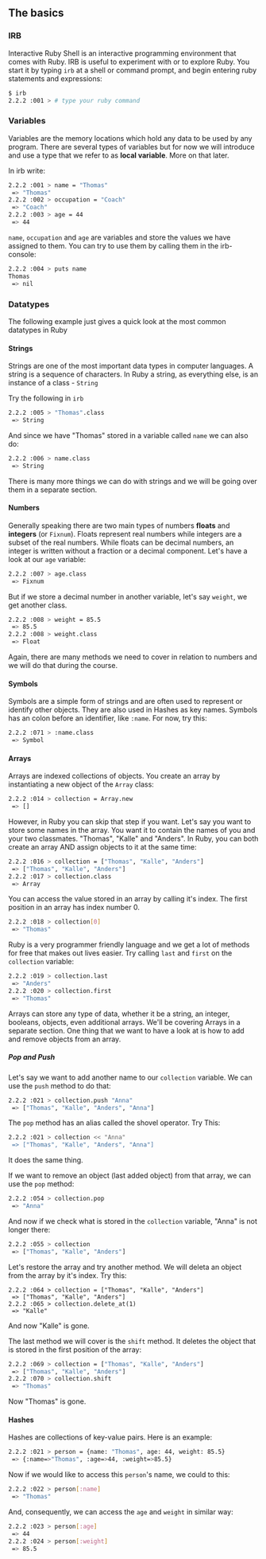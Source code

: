 ## The basics

### IRB
Interactive Ruby Shell is an interactive programming environment that comes with Ruby. IRB is useful to experiment with or to explore Ruby. You start it by typing `irb` at a shell or command prompt, and begin entering ruby statements and expressions:

```bash
$ irb
2.2.2 :001 > # type your ruby command
```
### Variables
Variables are the memory locations which hold any data to be used by any program. There are several types of variables but for now we will introduce and use a type that we refer to as **local variable**. More on that later.

In irb write:
```bash
2.2.2 :001 > name = "Thomas"
 => "Thomas"
2.2.2 :002 > occupation = "Coach"
 => "Coach"
2.2.2 :003 > age = 44
 => 44
```
`name`, `occupation` and `age` are variables and store the values we have assigned to them. You can try to use them by calling them in the irb-console:

```bash
2.2.2 :004 > puts name
Thomas
 => nil
```

### Datatypes
The following example just gives a quick look at the most common datatypes in Ruby
#### Strings
Strings are one of the most important data types in computer languages. A string is a sequence of characters. In Ruby a string, as everything else, is an instance of a class - `String`

Try the following in `irb`
```bash
2.2.2 :005 > "Thomas".class
 => String 
```
And since we have "Thomas" stored in a variable called `name` we can also do:
```bash
2.2.2 :006 > name.class
 => String 
```
There is many more things we can do with strings and we will be going over them in a separate section.

#### Numbers
Generally speaking there are two main types of numbers **floats** and **integers** (or `Fixnum`). Floats represent real numbers while integers are a subset of the real numbers. While floats can be decimal numbers, an integer is written without a fraction or a decimal component. Let's have a look at our `age` variable:

```bash
2.2.2 :007 > age.class
 => Fixnum 
```
But if we store a decimal number in another variable, let's say `weight`, we get another class.

```bash
2.2.2 :008 > weight = 85.5
 => 85.5 
2.2.2 :008 > weight.class
 => Float 
```
Again, there are many methods we need to cover in relation to numbers and we will do that during the course. 

#### Symbols
Symbols are a simple form of strings and are often used to represent or identify other objects. They are also used in Hashes as key names. Symbols has an colon before an identifier, like `:name`. For now, try this:

```bash
2.2.2 :071 > :name.class
 => Symbol 
```

#### Arrays
Arrays are indexed collections of objects. You create an array by instantiating a new object of the `Array` class:
```bash
2.2.2 :014 > collection = Array.new
 => [] 
```
However, in Ruby you can skip that step if you want. Let's say you want to store some names in the array. You want it to contain the names of you and your two classmates. "Thomas", "Kalle" and "Anders". In Ruby, you can both create an array AND assign objects to it at the same time:

```bash
2.2.2 :016 > collection = ["Thomas", "Kalle", "Anders"]
 => ["Thomas", "Kalle", "Anders"] 
2.2.2 :017 > collection.class
 => Array 
```
You can access the value stored in an array by calling it's index. The first position in an array has index number 0.
```bash
2.2.2 :018 > collection[0]
 => "Thomas" 
```
Ruby is a very programmer friendly language and we get a lot of methods for free that makes out lives easier. Try calling `last` and `first` on the `collection` variable:

```bash
2.2.2 :019 > collection.last
 => "Anders" 
2.2.2 :020 > collection.first
 => "Thomas"
```
Arrays can store any type of data, whether it be a string, an integer, booleans, objects, even additional arrays. We'll be covering Arrays in a separate section. One thing that we want to have a look at is how to add and remove objects from an array.

##### Pop and Push
Let's say we want to add another name to our `collection` variable. We can use the `push` method to do that:

```bash
2.2.2 :021 > collection.push "Anna"
 => ["Thomas", "Kalle", "Anders", "Anna"] 
```
The `pop` method has an alias called the shovel operator. Try This:
```bash
2.2.2 :021 > collection << "Anna"
 => ["Thomas", "Kalle", "Anders", "Anna"] 
```
It does the same thing.

If we want to remove an object (last added object) from that array, we can use the `pop` method:
```bash
2.2.2 :054 > collection.pop 
 => "Anna" 
```
And now if we check what is stored in the `collection` variable, "Anna" is not longer there:
```bash
2.2.2 :055 > collection
 => ["Thomas", "Kalle", "Anders"] 
```
Let's restore the array and try another method. We will deleta an object from the array by it's index. Try this:
```
2.2.2 :064 > collection = ["Thomas", "Kalle", "Anders"]
 => ["Thomas", "Kalle", "Anders"] 
2.2.2 :065 > collection.delete_at(1)
 => "Kalle" 
```
And now "Kalle" is gone. 

The last method we will cover is the `shift` method. It deletes the object that is stored in the first position of the array:

```bash
2.2.2 :069 > collection = ["Thomas", "Kalle", "Anders"]
 => ["Thomas", "Kalle", "Anders"] 
2.2.2 :070 > collection.shift
 => "Thomas" 
```
Now "Thomas" is gone.


#### Hashes

Hashes are collections of key-value pairs. Here is an example:

```bash
2.2.2 :021 > person = {name: "Thomas", age: 44, weight: 85.5}
 => {:name=>"Thomas", :age=>44, :weight=>85.5} 
```
Now if we would like to access this `person`'s name, we could to this:
```bash
2.2.2 :022 > person[:name]
 => "Thomas" 
```
And, consequently, we can access the `age` and `weight` in similar way:

```bash
2.2.2 :023 > person[:age]
 => 44 
2.2.2 :024 > person[:weight]
 => 85.5 
```






